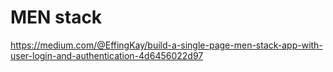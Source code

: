 # MEN stack

<https://medium.com/@EffingKay/build-a-single-page-men-stack-app-with-user-login-and-authentication-4d6456022d97>